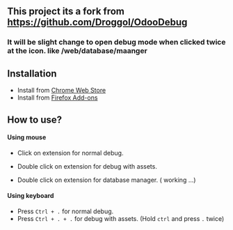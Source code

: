
## This project its a fork from https://github.com/Droggol/OdooDebug
### It will be slight change to open debug mode when clicked twice at the icon. like /web/database/maanger


## Installation
- Install from <a href="https://chrome.google.com/webstore/detail/odoo-debug/hmdmhilocobgohohpdpolmibjklfgkbi">Chrome Web Store</a>
- Install from <a href="https://addons.mozilla.org/en-US/firefox/addon/odoo-debug/">Firefox Add-ons</a>

## How to use?
#### Using mouse
- Click on extension for normal debug.
- Double click on extension for debug with assets.

- Double click on extension for database manager. ( working ...)
#### Using keyboard
- Press `Ctrl + .` for normal debug.
- Press `Ctrl + . + .` for debug with assets. (Hold `ctrl` and press `.` twice)
